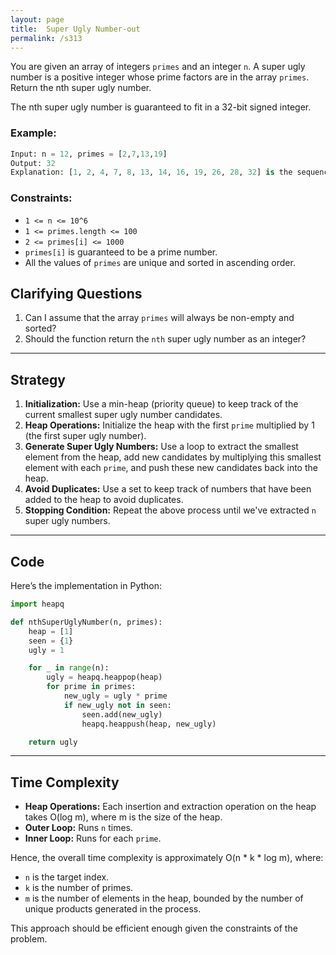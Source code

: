 ```yaml
---
layout: page
title:  Super Ugly Number-out
permalink: /s313
---
```


You are given an array of integers `primes` and an integer `n`. A super ugly number is a positive integer whose prime factors are in the array `primes`. Return the nth super ugly number.

The nth super ugly number is guaranteed to fit in a 32-bit signed integer.

### Example:
```python
Input: n = 12, primes = [2,7,13,19]
Output: 32
Explanation: [1, 2, 4, 7, 8, 13, 14, 16, 19, 26, 28, 32] is the sequence of the first 12 super ugly numbers given primes = [2,7,13,19].
```

### Constraints:
- `1 <= n <= 10^6`
- `1 <= primes.length <= 100`
- `2 <= primes[i] <= 1000`
- `primes[i]` is guaranteed to be a prime number.
- All the values of `primes` are unique and sorted in ascending order.

## Clarifying Questions

1. Can I assume that the array `primes` will always be non-empty and sorted?
2. Should the function return the `nth` super ugly number as an integer?

---

## Strategy

1. **Initialization:** Use a min-heap (priority queue) to keep track of the current smallest super ugly number candidates.
2. **Heap Operations:** Initialize the heap with the first `prime` multiplied by 1 (the first super ugly number).
3. **Generate Super Ugly Numbers:** Use a loop to extract the smallest element from the heap, add new candidates by multiplying this smallest element with each `prime`, and push these new candidates back into the heap.
4. **Avoid Duplicates:** Use a set to keep track of numbers that have been added to the heap to avoid duplicates.
5. **Stopping Condition:** Repeat the above process until we've extracted `n` super ugly numbers.

---

## Code

Here’s the implementation in Python:

```python
import heapq

def nthSuperUglyNumber(n, primes):
    heap = [1]
    seen = {1}
    ugly = 1

    for _ in range(n):
        ugly = heapq.heappop(heap)
        for prime in primes:
            new_ugly = ugly * prime
            if new_ugly not in seen:
                seen.add(new_ugly)
                heapq.heappush(heap, new_ugly)

    return ugly
```

---

## Time Complexity

- **Heap Operations:** Each insertion and extraction operation on the heap takes O(log m), where m is the size of the heap.
- **Outer Loop:** Runs `n` times.
- **Inner Loop:** Runs for each `prime`.

Hence, the overall time complexity is approximately O(n * k * log m), where:
- `n` is the target index.
- `k` is the number of primes.
- `m` is the number of elements in the heap, bounded by the number of unique products generated in the process.

This approach should be efficient enough given the constraints of the problem.